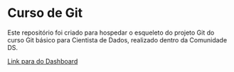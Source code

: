 # Curso de Git
Este repositório foi criado para hospedar o esqueleto do projeto Git do curso Git básico para Cientista de Dados, realizado dentro da Comunidade DS. 

[Link para do Dashboard](https://gilwagnerds-cds-curso-git-62-wsr26.streamlit.app)
